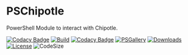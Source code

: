 # PSChipotle
PowerShell Module to interact with Chipotle.

[![Codacy Badge](https://api.codacy.com/project/badge/Grade/5aaf712850c640898e5f4f26abd82689)](https://app.codacy.com/gh/matthewjdegarmo/PSChipotle?utm_source=github.com&utm_medium=referral&utm_content=matthewjdegarmo/PSChipotle&utm_campaign=Badge_Grade_Settings)
[![Build](https://github.com/matthewjdegarmo/PSChipotle/workflows/Build%20and%20Publish/badge.svg)](https://github.com/matthewjdegarmo/PSChipotle/actions?query=workflow%3A%22Build+%2B+and+%2B+Publish%22)
[![Codacy Badge](https://app.codacy.com/project/badge/Grade/7032f1ab572241609ef3fc4e516352d1)](https://www.codacy.com/manual/matthewjdegarmo/PSChipotle?utm_source=github.com&amp;utm_medium=referral&amp;utm_content=matthewjdegarmo/PSChipotle&amp;utm_campaign=Badge_Grade)
[![PSGallery](https://img.shields.io/powershellgallery/v/PSChipotle?color=G&label=PowerShell%20Gallery)](https://www.powershellgallery.com/packages/PSChipotle/)
[![Downloads](https://img.shields.io/powershellgallery/dt/PSChipotle?label=Downloads)](https://www.powershellgallery.com/packages/PSChipotle/)
[![License](https://img.shields.io/github/license/matthewjdegarmo/PSChipotle?color=g&label=License)](https://github.com/matthewjdegarmo/PSChipotle/blob/master/LICENSE)
![CodeSize](https://img.shields.io/github/languages/code-size/matthewjdegarmo/PSChipotle?label=Code%20Size)
